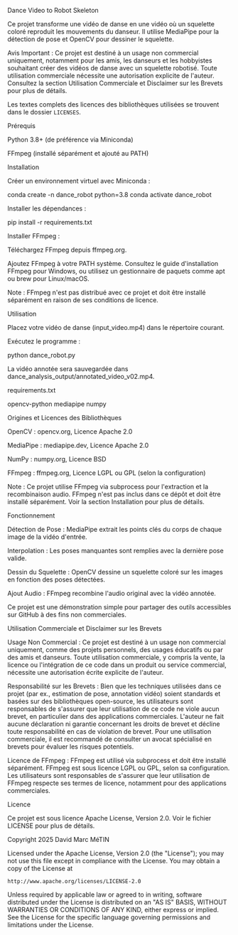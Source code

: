Dance Video to Robot Skeleton

Ce projet transforme une vidéo de danse en une vidéo où un squelette coloré reproduit les mouvements du danseur. Il utilise MediaPipe pour la détection de pose et OpenCV pour dessiner le squelette.



Avis Important : Ce projet est destiné à un usage non commercial uniquement, notamment pour les amis, les danseurs et les hobbyistes souhaitant créer des vidéos de danse avec un squelette robotisé. Toute utilisation commerciale nécessite une autorisation explicite de l'auteur. Consultez la section Utilisation Commerciale et Disclaimer sur les Brevets pour plus de détails.


Les textes complets des licences des bibliothèques utilisées se trouvent dans le dossier `LICENSES`.


Prérequis





Python 3.8+ (de préférence via Miniconda)



FFmpeg (installé séparément et ajouté au PATH)



Installation





Créer un environnement virtuel avec Miniconda :

conda create -n dance_robot python=3.8
conda activate dance_robot



Installer les dépendances :

pip install -r requirements.txt



Installer FFmpeg :





Téléchargez FFmpeg depuis ffmpeg.org.



Ajoutez FFmpeg à votre PATH système. Consultez le guide d'installation FFmpeg pour Windows, ou utilisez un gestionnaire de paquets comme apt ou brew pour Linux/macOS.



Note : FFmpeg n'est pas distribué avec ce projet et doit être installé séparément en raison de ses conditions de licence.



Utilisation





Placez votre vidéo de danse (input_video.mp4) dans le répertoire courant.



Exécutez le programme :

python dance_robot.py



La vidéo annotée sera sauvegardée dans dance_analysis_output/annotated_video_v02.mp4.



requirements.txt

opencv-python
mediapipe
numpy



Origines et Licences des Bibliothèques





OpenCV : opencv.org, Licence Apache 2.0



MediaPipe : mediapipe.dev, Licence Apache 2.0



NumPy : numpy.org, Licence BSD



FFmpeg : ffmpeg.org, Licence LGPL ou GPL (selon la configuration)



Note : Ce projet utilise FFmpeg via subprocess pour l'extraction et la recombinaison audio. FFmpeg n'est pas inclus dans ce dépôt et doit être installé séparément. Voir la section Installation pour plus de détails.



Fonctionnement





Détection de Pose : MediaPipe extrait les points clés du corps de chaque image de la vidéo d'entrée.



Interpolation : Les poses manquantes sont remplies avec la dernière pose valide.



Dessin du Squelette : OpenCV dessine un squelette coloré sur les images en fonction des poses détectées.



Ajout Audio : FFmpeg recombine l'audio original avec la vidéo annotée.

Ce projet est une démonstration simple pour partager des outils accessibles sur GitHub à des fins non commerciales.



Utilisation Commerciale et Disclaimer sur les Brevets





Usage Non Commercial : Ce projet est destiné à un usage non commercial uniquement, comme des projets personnels, des usages éducatifs ou par des amis et danseurs. Toute utilisation commerciale, y compris la vente, la licence ou l'intégration de ce code dans un produit ou service commercial, nécessite une autorisation écrite explicite de l'auteur.



Responsabilité sur les Brevets : Bien que les techniques utilisées dans ce projet (par ex., estimation de pose, annotation vidéo) soient standards et basées sur des bibliothèques open-source, les utilisateurs sont responsables de s'assurer que leur utilisation de ce code ne viole aucun brevet, en particulier dans des applications commerciales. L'auteur ne fait aucune déclaration ni garantie concernant les droits de brevet et décline toute responsabilité en cas de violation de brevet. Pour une utilisation commerciale, il est recommandé de consulter un avocat spécialisé en brevets pour évaluer les risques potentiels.



Licence de FFmpeg : FFmpeg est utilisé via subprocess et doit être installé séparément. FFmpeg est sous licence LGPL ou GPL, selon sa configuration. Les utilisateurs sont responsables de s'assurer que leur utilisation de FFmpeg respecte ses termes de licence, notamment pour des applications commerciales.



Licence

Ce projet est sous licence Apache License, Version 2.0. Voir le fichier LICENSE pour plus de détails.

Copyright 2025 David Marc MéTIN

Licensed under the Apache License, Version 2.0 (the "License");
you may not use this file except in compliance with the License.
You may obtain a copy of the License at

    http://www.apache.org/licenses/LICENSE-2.0

Unless required by applicable law or agreed to in writing, software
distributed under the License is distributed on an "AS IS" BASIS,
WITHOUT WARRANTIES OR CONDITIONS OF ANY KIND, either express or implied.
See the License for the specific language governing permissions and
limitations under the License.